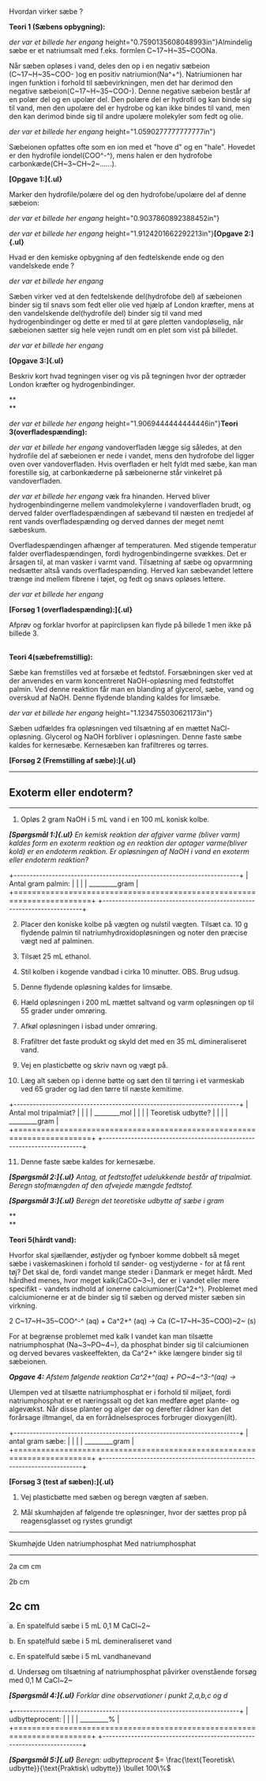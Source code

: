 Hvordan virker sæbe ?

**Teori 1 (Sæbens opbygning):**

*der var et billede her engang*
height="0.7590135608048993in"}Almindelig sæbe er et natriumsalt med
f.eks. formlen C~17~H~35~COONa.

Når sæben opløses i vand, deles den op i en negativ sæbeion
(C~17~H~35~COO- )og en positiv natriumion(Na^+^). Natriumionen har ingen
funktion i forhold til sæbevirkningen, men det har derimod den negative
sæbeion(C~17~H~35~COO-). Denne negative sæbeion består af en polær del
og en upolær del. Den polære del er hydrofil og kan binde sig til vand,
men den upolære del er hydrobe og kan ikke bindes til vand, men den kan
derimod binde sig til andre upolære molekyler som fedt og olie.

*der var et billede her engang*
height="1.0590277777777777in"}

Sæbeionen opfattes ofte som en ion med et "hove d" og en "hale". Hovedet
er den hydrofile iondel(COO^-^), mens halen er den hydrofobe
carbonkæde(CH~3~CH~2~......).

**[Opgave 1:]{.ul}**

Marker den hydrofile/polære del og den hydrofobe/upolære del af denne
sæbeion:

*der var et billede her engang*
height="0.9037860892388452in"}

*der var et billede her engang*
height="1.9124201662292213in"}**[Opgave 2:]{.ul}**

Hvad er den kemiske opbygning af den fedtelskende ende og den
vandelskede ende ?

*der var et billede her engang*

Sæben virker ved at den fedtelskende del(hydrofobe del) af sæbeionen
binder sig til snavs som fedt eller olie ved hjælp af London kræfter,
mens at den vandelskende del(hydrofile del) binder sig til vand med
hydrogenbindinger og dette er med til at gøre pletten vandopløselig, når
sæbeionen sætter sig hele vejen rundt om en plet som vist på billedet.

*der var et billede her engang*

**[Opgave 3:]{.ul}**

Beskriv kort hvad tegningen viser og vis på tegningen hvor der optræder
London kræfter og hydrogenbindinger.

**\
**

*der var et billede her engang*
height="1.9069444444444446in"}**Teori 3(overfladespænding):**

*der var et billede her engang*
vandoverfladen lægge sig således, at den hydrofile del af sæbeionen er
nede i vandet, mens den hydrofobe del ligger oven over vandoverfladen.
Hvis overfladen er helt fyldt med sæbe, kan man forestille sig, at
carbonkæderne på sæbeionerne står vinkelret på vandoverfladen.

*der var et billede her engang*
væk fra hinanden. Herved bliver hydrogenbindingerne mellem
vandmolekylerne i vandoverfladen brudt, og derved falder
overfladespændingen af sæbevand til næsten en tredjedel af rent vands
overfladespænding og derved dannes der meget nemt sæbeskum.

Overfladespændingen afhænger af temperaturen. Med stigende temperatur
falder overfladespændingen, fordi hydrogenbindingerne svækkes. Det er
årsagen til, at man vasker i varmt vand. Tilsætning af sæbe og
opvarmning nedsætter altså vands overfladespænding. Herved kan
sæbevandet lettere trænge ind mellem fibrene i tøjet, og fedt og snavs
opløses lettere.

*der var et billede her engang*

**[Forsøg 1 (overfladespænding):]{.ul}**

Afprøv og forklar hvorfor at papirclipsen kan flyde på billede 1 men
ikke på billede 3.

**\
Teori 4(sæbefremstillig):**

Sæbe kan fremstilles ved at forsæbe et fedtstof. Forsæbningen sker ved
at der anvendes en varm koncentreret NaOH-opløsning med fedtstoffet
palmin. Ved denne reaktion får man en blanding af glycerol, sæbe, vand
og overskud af NaOH. Denne flydende blanding kaldes for limsæbe.

*der var et billede her engang*
height="1.1234755030621173in"}

Sæben udfældes fra opløsningen ved tilsætning af en mættet
NaCl-opløsning. Glycerol og NaOH forbliver i opløsningen. Denne faste
sæbe kaldes for kernesæbe. Kernesæben kan frafiltreres og tørres.

**[Forsøg 2 (Fremstilling af sæbe):]{.ul}**

  -----------------------------------------------------------------------
  Exoterm eller endoterm?
  -----------------------------------------------------------------------

  -----------------------------------------------------------------------

1.  Opløs 2 gram NaOH i 5 mL vand i en 100 mL konisk kolbe.

***[Spørgsmål 1:]{.ul}** En kemisk reaktion der afgiver varme (bliver
varm) kaldes form en exoterm reaktion og en reaktion der optager
varme(bliver kold) er en endoterm reaktion. Er opløsningen af NaOH i
vand en exoterm eller endoterm reaktion?*

+-----------------------------------------------------------------------+
| Antal gram palmin:                                                    |
|                                                                       |
| \_\_\_\_\_\_\_\_\_gram                                                |
+=======================================================================+
+-----------------------------------------------------------------------+

2.  Placer den koniske kolbe på vægten og nulstil vægten. Tilsæt ca. 10
    g flydende palmin til natriumhydroxidopløsningen og noter den
    præcise vægt ned af palminen.

3.  Tilsæt 25 mL ethanol.

4.  Stil kolben i kogende vandbad i cirka 10 minutter. OBS. Brug udsug.

5.  Denne flydende opløsning kaldes for limsæbe.

6.  Hæld opløsningen i 200 mL mættet saltvand og varm opløsningen op til
    55 grader under omrøring.

7.  Afkøl opløsningen i isbad under omrøring.

8.  Frafiltrer det faste produkt og skyld det med en 35 mL
    dimineraliseret vand.

9.  Vej en plasticbøtte og skriv navn og vægt på.

10. Læg alt sæben op i denne bøtte og sæt den til tørring i et varmeskab
    ved 65 grader og lad den tørre til næste kemitime.

+-----------------------------------------------------------------------+
| Antal mol tripalmiat?                                                 |
|                                                                       |
| \_\_\_\_\_\_\_\_mol                                                   |
|                                                                       |
| Teoretisk udbytte?                                                    |
|                                                                       |
| \_\_\_\_\_\_\_\_\_gram                                                |
+=======================================================================+
+-----------------------------------------------------------------------+

11. Denne faste sæbe kaldes for kernesæbe.

***[Spørgsmål 2:]{.ul}** Antag, at fedtstoffet udelukkende består af
tripalmiat. Beregn stofmængden af den afvejede mængde fedtstof.*

***[Spørgsmål 3:]{.ul}** Beregn det teoretiske udbytte af sæbe i gram*

**\
**

**Teori 5(hårdt vand):**

Hvorfor skal sjællænder, østjyder og fynboer komme dobbelt så meget sæbe
i vaskemaskinen i forhold til sønder- og vestjyderne - for at få rent
tøj? Det skal de, fordi vandet mange steder i Danmark er meget hårdt.
Med hårdhed menes, hvor meget kalk(CaCO~3~), der er i vandet eller mere
specifikt - vandets indhold af ionerne calciumioner(Ca^2+^). Problemet
med calciumionerne er at de binder sig til sæben og derved mister sæben
sin virkning.

2 C~17~H~35~COO^-^ (aq) + Ca^2+^ (aq) → Ca (C~17~H~35~COO)~2~ (s)

For at begrænse problemet med kalk I vandet kan man tilsætte
natriumphosphat (Na~3~PO~4~), da phosphat binder sig til calciumionen og
derved bevares vaskeeffekten, da Ca^2+^ ikke længere binder sig til
sæbeionen.

***Opgave 4:** Afstem følgende reaktion Ca^2+^(aq) + PO~4~^3-^(aq) →*

Ulempen ved at tilsætte natriumphosphat er i forhold til miljøet, fordi
natriumphosphat er et næringssalt og det kan medføre øget plante- og
algevækst. Når disse planter og alger dør og derefter rådner kan det
forårsage iltmangel, da en forrådnelsesproces forbruger dioxygen(ilt).

+-----------------------------------------------------------------------+
| antal gram sæbe:                                                      |
|                                                                       |
| \_\_\_\_\_\_\_\_\_gram                                                |
+=======================================================================+
+-----------------------------------------------------------------------+

**[Forsøg 3 (test af sæben):]{.ul}**

1.  Vej plasticbøtte med sæben og beregn vægten af sæben.

2.  Mål skumhøjden af følgende tre opløsninger, hvor der sættes prop på
    reagensglasset og rystes grundigt

  -----------------------------------------------------------------------
  Skumhøjde            Uden natriumphosphat     Med natriumphosphat
  -------------------- ------------------------ -------------------------
  2a                   cm                       cm

  2b                   cm                       

  2c                   cm                       
  -----------------------------------------------------------------------

a.  En spatelfuld sæbe i 5 mL 0,1 M CaCl~2~

b.  En spatelfuld sæbe i 5 mL demineraliseret vand

c.  En spatelfuld sæbe i 5 mL vandhanevand

d.  Undersøg om tilsætning af natriumphosphat påvirker ovenstående
    forsøg med 0,1 M CaCl~2~

***[Spørgsmål 4:]{.ul}** Forklar dine observationer i punkt 2,a,b,c og
d*

+-----------------------------------------------------------------------+
| udbytteprocent:                                                       |
|                                                                       |
| \_\_\_\_\_\_\_\_\_%                                                   |
+=======================================================================+
+-----------------------------------------------------------------------+

***[Spørgsmål 5:]{.ul}** Beregn: udbytteprocent*
$= \frac{\text{Teoretisk\ udbytte}}{\text{Praktisk\ udbytte}} \bullet 100\%$
